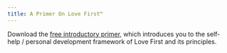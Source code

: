 ```yaml
---
title: A Primer On Love First™
---
```


Download the [free introductory primer](https://www.dropbox.com/s/vbj67z00il7j1yi/Love%20First%20Primer.pdf?dl=0), which introduces you to the self-help / personal development framework of Love First and its principles.
